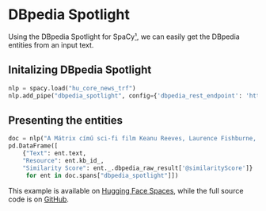 # DBpedia Spotlight

Using the DBpedia Spotlight for SpaCy[¹], we can easily get the DBpedia entities from an input text.

## Initalizing DBpedia Spotlight

```python
nlp = spacy.load("hu_core_news_trf")
nlp.add_pipe("dbpedia_spotlight", config={'dbpedia_rest_endpoint': 'https://dbpedia-spotlight.dsd.sztaki.hu/hu', 'overwrite_ents': False})
```

## Presenting the entities

```python
doc = nlp("A Mátrix című sci-fi film Keanu Reeves, Laurence Fishburne, Carrie-Anne Moss, Joe Pantoliano és Hugo Weaving főszereplésével.")
pd.DataFrame([
    {"Text": ent.text, 
    "Resource": ent.kb_id_, 
    "Similarity Score": ent._.dbpedia_raw_result['@similarityScore']}
     for ent in doc.spans["dbpedia_spotlight"]])
```

This example is available on [Hugging Face Spaces](https://huggingface.co/spaces/huspacy/example-applications), while the full source code is on [GitHub](https://github.com/huspacy/example-applications/blob/main/examples/dbpedia.py).

[¹]: https://github.com/MartinoMensio/spacy-dbpedia-spotlig[](anonymizer.md)ht